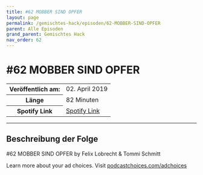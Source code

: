 ```yaml
---
title: #62 MOBBER SIND OPFER
layout: page
permalink: /gemischtes-hack/episoden/62-MOBBER-SIND-OPFER
parent: Alle Episoden
grand_parent: Gemischtes Hack
nav_order: 62
---
```


# #62 MOBBER SIND OPFER
<table class="resp-table dcf-table dcf-table-responsive dcf-table-bordered dcf-table-striped dcf-w-100%">
                    <tbody>
                        <tr>
                            <th scope="row">Veröffentlich am:</th>
                            <td data-label="Veröffentlich am:">02. April 2019</td>
                        </tr>
                        <tr>
                            <th scope="row">Länge </th>
                            <td data-label="Länge ">82 Minuten</td>
                        </tr><tr>
                                <th scope="row">Spotify Link</th>
                                <td data-label="Spotify Link"><a href="https://open.spotify.com/episode/6uSSUrP2y4pXXvz6I1tmht">Spotify Link</a></td>
                            </tr></tbody>
                </table>

***

## Beschreibung der Folge

<div>
<p>#62 MOBBER SIND OPFER by Felix Lobrecht &amp; Tommi Schmitt</p><p> </p><p>Learn more about your ad choices. Visit <a href="https://podcastchoices.com/adchoices">podcastchoices.com/adchoices</a></p>  
</div>

